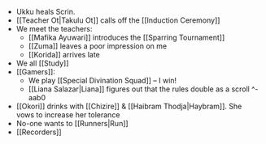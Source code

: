  * Ukku heals Scrin.
* [[Teacher Ot|Takulu Ot]] calls off the [[Induction Ceremony]]
* We meet the teachers:
	* [[Mafika Ayuwari]] introduces the [[Sparring Tournament]] 
	* [[Zuma]] leaves a poor impression on me
	* [[Korida]] arrives late
* We all [[Study]] 
* [[Gamers]]:
	* We play [[Special Divination Squad]] – I win!
	* [[Liana Salazar|Liana]] figures out that the rules double as a scroll ^-aab0
* [[Okori]] drinks with [[Chizire]] & [[Haibram Thodja|Haybram]]. She vows to increase her tolerance
*  No-one wants to [[Runners|Run]]
*  [[Recorders]]